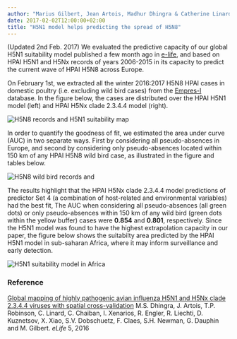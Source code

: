 ```yaml
---
author: "Marius Gilbert, Jean Artois, Madhur Dhingra & Catherine Linard"
date: 2017-02-02T12:00:00+02:00
title: "H5N1 model helps predicting the spread of H5N8"
---
```

(Updated 2nd Feb. 2017)
We evaluated the predictive capacity of our global H5N1 suitability model published a few month ago in [e-life](https://elifesciences.org/content/5/e19571), and based on HPAI H5N1 and H5Nx records of years 2006-2015 in its capacity to predict the current wave of HPAI H5N8 across Europe. 

On February 1st, we extracted all the winter 2016:2017 H5N8 HPAI cases in domestic poultry (i.e. excluding wild bird cases) from the [Empres-I](http://empres-i.fao.org) database. In the figure below, the cases are distributed over the HPAI H5N1 model (left) and HPAI H5Nx clade 2.3.4.4 model (right). 

![H5N8 records and H5N1 suitability map](/images/h5n1mapeurope.png)

In order to quantify the goodness of fit, we estimated the area under curve (AUC) in two separate ways. First by considering all pseudo-absences in Europe, and second by considering only pseudo-absences located within 150 km of any HPAI H5N8 wild bird case, as illustrated in the figure and tables below.


![H5N8 wild bird records and ](/images/h5n8pa.png)

The results highlight that the HPAI H5Nx clade 2.3.4.4  model predictions of predictor Set 4 (a combination of host-related and environmental variables) had the best fit, The AUC when considering all pseudo-absences (all green dots) or only pseudo-absences within 150 km of any wild bird (green dots within the yellow buffer) cases were **0.854** and **0.801**, respectively. Since the H5N1 model was found to have the highest extrapolation capacity in our paper, the figure below shows the suitabilty area predicted by the HPAI H5N1 model in sub-saharan Africa, where it may inform surveillance and early detection. 

![H5N1 suitability model in Africa](/images/h5n1africa.png)

### Reference
[Global mapping of highly pathogenic avian influenza H5N1 and H5Nx clade 2.3.4.4 viruses with spatial cross-validation](https://elifesciences.org/content/5/e19571)
M.S. Dhingra, J. Artois, T.P. Robinson, C. Linard, C. Chaiban, I. Xenarios, R. Engler, R. Liechti, D. Kuznetsov, X. Xiao, S.V. Dobschuetz, F. Claes, S.H. Newman, G. Dauphin and M. Gilbert. *eLife* 5, 2016
